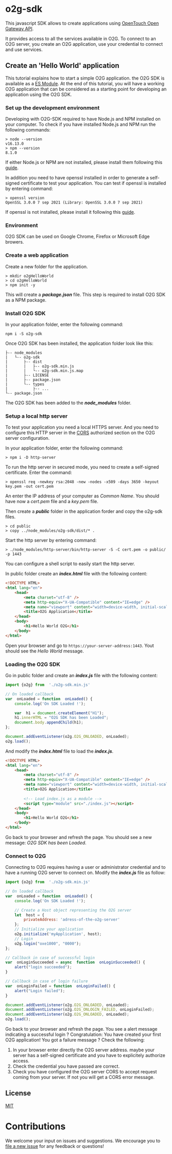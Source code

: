 # o2g-sdk

  

This javascript SDK allows to create applications using [OpenTouch Open Gateway API](https://api.dspp.al-enterprise.com/omnipcx-open-gateway-02g/).

It provides access to all the services available in O2G. To connect to an O2G server, you create an O2G application, use your credential to connect and use services.

## Create an 'Hello World' application
This tutorial explains how to start a simple O2G application. the O2G SDK is available as a [ES Module](https://hacks.mozilla.org/2015/08/es6-in-depth-modules/). 
At the end of this tutorial, you will have a working O2G application that can be considered as a starting point for developing an application using the O2G SDK.
### Set up the development environment
Developing with O2G-SDK required to have Node.js and NPM installed on your computer. To check if you have installed Node.js and NPM run the following commands:
```
> node --version
v16.13.0
> npm --version
8.1.0
```
If either Node.js or NPM are not installed, please install them following this [guide](https://docs.npmjs.com/downloading-and-installing-node-js-and-npm).
<p>
In addition you need to have openssl installed in order to generate a self-signed certificate to test your application. You can test if openssl is installed by entering command:</p>

```
> openssl version
OpenSSL 3.0.0 7 sep 2021 (Library: OpenSSL 3.0.0 7 sep 2021)
```
If openssl is not installed, please install it following this [guide](https://wiki.openssl.org/index.php/Binaries).

### Environment
O2G SDK can be used on Google Chrome, Firefox or Microsoft Edge browers.

### Create a web application
Create a new folder for the application. 
```
> mkdir o2gHelloWorld
> cd o2gHelloWorld
> npm init -y
```
This will create a ***package.json*** file. This step is required to install O2G SDK as a NPM package.
### Install O2G SDK
In your application folder, enter the following command:
```
npm i -S o2g-sdk
```
Once O2G SDK has been installed, the application folder look like this:
```
├-- node_modules
|   └-- o2g-sdk
|       ├-- dist
|       |   ├-- o2g-sdk.min.js
|       |   └-- o2g-sdk.min.js.map
|       ├-- LICENSE
|       ├-- package.json
|       └-- types
|           ├-- ...
└-- package.json
```
The O2G SDK has been added to the ***node_modules*** folder.

### Setup a local http server
To test your application you need a local HTTPS server. And you need to configure this HTTP server in the [CORS](https://fetch.spec.whatwg.org/#http-cors-protocol) authorized section on the O2G server configuration. 

In your application folder, enter the following command:
```
> npm i -D http-server
```
To run the http server in secured mode, you need to create a self-signed certificate. Enter the command:
```
> openssl req -newkey rsa:2048 -new -nodes -x509 -days 3650 -keyout key.pem -out cert.pem
```
An enter the IP address of your computer as *Common Name*. You should have now a *cert.pem* file and a *key.pem* file.

Then create a ***public*** folder in the application forder and copy the o2g-sdk files.
```shell
> cd public
> copy ../node_modules/o2g-sdk/dist/* .
```
Start the http server by entering command:
```
> ./node_modules/http-server/bin/http-server -S -C cert.pem -o public/ -p 1443
```
You can configure a shell script to easily start the http server.

In public folder create an ***index.html*** file with the following content:
```html
<!DOCTYPE HTML>
<html lang="en">
	<head>
		<meta charset="utf-8" />
		<meta http-equiv="X-UA-Compatible" content="IE=edge" />
		<meta name="viewport" content="width=device-width, initial-scale=1" />
		<title>O2G Application</title>
	</head>
	<body>
		<h1>Hello World O2G</h1>
    </body>
</html>
```
Open your browser and go to `https://your-server-address:1443`.  Yout should see the *Hello World* message.

### Loading the O2G SDK
Go in public folder and create an ***index.js*** file with the following content:
```javascript
import {o2g} from  './o2g-sdk.min.js'

// On loaded callback
var  onLoaded = function  onLoaded() {
	console.log('On SDK Loaded !');

	var  h1 = document.createElement("H1");
	h1.innerHTML = "O2G SDK has been Loaded";
	document.body.appendChild(h1);
};

document.addEventListener(o2g.O2G_ONLOADED, onLoaded);
o2g.load();
```
And modify the ***index.html*** file to load the ***index.js***.
```html
<!DOCTYPE HTML>
<html lang="en">
	<head>
		<meta charset="utf-8" />
		<meta http-equiv="X-UA-Compatible" content="IE=edge" />
		<meta name="viewport" content="width=device-width, initial-scale=1" />
		<title>O2G Application</title>
		
		<!-- Load index.js as a module -->
		<script type="module" src="./index.js"></script>
	</head>
	<body>
		<h1>Hello World O2G</h1>
    </body>
</html>
```
Go back to your browser and refresh the page.
You should see a new message: *O2G SDK has been Loaded*.

### Connect to O2G
Connecting to O2G requires having a user or administrator credential and to have a running O2G server to connect on.
Modify the ***index.js*** file as follow:
```javascript
import {o2g} from  './o2g-sdk.min.js'

// On loaded callback
var  onLoaded = function  onLoaded() {
	console.log('On SDK Loaded !');

	// Create a Host object representing the O2G server
	let  host = {
		privateAddress: 'adress-of-the-o2g-server'
	};
	// Initialize your application
	o2g.initialize('myApplication', host);
	// Login 
	o2g.login("oxe1000", "0000");
};

// Callback in case of successful login
var  onLoginSucceeded = async  function  onLoginSucceeded() {
	alert("login succeeded");
}

// Callback in case of login failure
var  onLoginFailed = function  onLoginFailed() {
	alert("Login failed");
}

document.addEventListener(o2g.O2G_ONLOADED, onLoaded);
document.addEventListener(o2g.O2G_ONLOGIN_FAILED, onLoginFailed);
document.addEventListener(o2g.O2G_ONLOADED, onLoaded);
o2g.load();
```
Go back to your browser and refresh the page. 
You see a alert message indicating a successful login ? Congratulation: You have created your first O2G application!
You got a failure message ? Check the following:

 1. In your browser enter directly the O2G server address. maybe your server has a self-signed certificate and you have to explicitely authorize access.
 2. Check the credential you have passed are correct.
 3. Check you have configured the O2G server CORS to accept request coming from your server. If not you will get a CORS error message.

  

## License

[MIT](https://choosealicense.com/licenses/mit/)

  

# Contributions
We welcome your input on issues and suggestions. We encourage you to [file a new issue](https://github.com/ALE-OPENNESS/javascript-SDK/issues/new) for any feedback or questions!